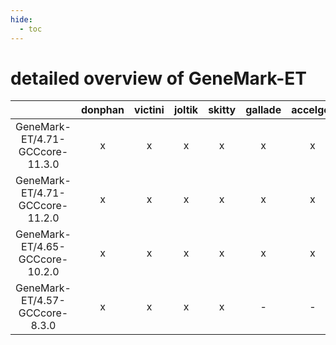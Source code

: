 ```yaml
---
hide:
  - toc
---
```


detailed overview of GeneMark-ET
================================

| |donphan|victini|joltik|skitty|gallade|accelgor|swalot|doduo|
| :---: | :---: | :---: | :---: | :---: | :---: | :---: | :---: | :---: |
|GeneMark-ET/4.71-GCCcore-11.3.0|x|x|x|x|x|x|x|x|
|GeneMark-ET/4.71-GCCcore-11.2.0|x|x|x|x|x|x|x|x|
|GeneMark-ET/4.65-GCCcore-10.2.0|x|x|x|x|x|x|x|x|
|GeneMark-ET/4.57-GCCcore-8.3.0|x|x|x|x|-|-|-|x|
